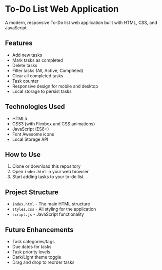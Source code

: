 # To-Do List Web Application

A modern, responsive To-Do list web application built with HTML, CSS, and JavaScript.

## Features

- Add new tasks
- Mark tasks as completed
- Delete tasks
- Filter tasks (All, Active, Completed)
- Clear all completed tasks
- Task counter
- Responsive design for mobile and desktop
- Local storage to persist tasks

## Technologies Used

- HTML5
- CSS3 (with Flexbox and CSS animations)
- JavaScript (ES6+)
- Font Awesome icons
- Local Storage API

## How to Use

1. Clone or download this repository
2. Open `index.html` in your web browser
3. Start adding tasks to your to-do list

## Project Structure

- `index.html` - The main HTML structure
- `styles.css` - All styling for the application
- `script.js` - JavaScript functionality

## Future Enhancements

- Task categories/tags
- Due dates for tasks
- Task priority levels
- Dark/Light theme toggle
- Drag and drop to reorder tasks
